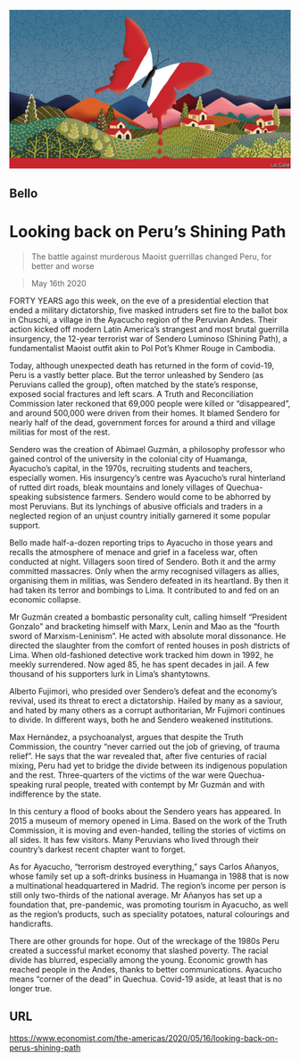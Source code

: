 ![](./images/20200516_AMD001_0.jpg)

## Bello

# Looking back on Peru’s Shining Path

> The battle against murderous Maoist guerrillas changed Peru, for better and worse

> May 16th 2020

FORTY YEARS ago this week, on the eve of a presidential election that ended a military dictatorship, five masked intruders set fire to the ballot box in Chuschi, a village in the Ayacucho region of the Peruvian Andes. Their action kicked off modern Latin America’s strangest and most brutal guerrilla insurgency, the 12-year terrorist war of Sendero Luminoso (Shining Path), a fundamentalist Maoist outfit akin to Pol Pot’s Khmer Rouge in Cambodia.

Today, although unexpected death has returned in the form of covid-19, Peru is a vastly better place. But the terror unleashed by Sendero (as Peruvians called the group), often matched by the state’s response, exposed social fractures and left scars. A Truth and Reconciliation Commission later reckoned that 69,000 people were killed or “disappeared”, and around 500,000 were driven from their homes. It blamed Sendero for nearly half of the dead, government forces for around a third and village militias for most of the rest.

Sendero was the creation of Abimael Guzmán, a philosophy professor who gained control of the university in the colonial city of Huamanga, Ayacucho’s capital, in the 1970s, recruiting students and teachers, especially women. His insurgency’s centre was Ayacucho’s rural hinterland of rutted dirt roads, bleak mountains and lonely villages of Quechua-speaking subsistence farmers. Sendero would come to be abhorred by most Peruvians. But its lynchings of abusive officials and traders in a neglected region of an unjust country initially garnered it some popular support.

Bello made half-a-dozen reporting trips to Ayacucho in those years and recalls the atmosphere of menace and grief in a faceless war, often conducted at night. Villagers soon tired of Sendero. Both it and the army committed massacres. Only when the army recognised villagers as allies, organising them in militias, was Sendero defeated in its heartland. By then it had taken its terror and bombings to Lima. It contributed to and fed on an economic collapse.

Mr Guzmán created a bombastic personality cult, calling himself “President Gonzalo” and bracketing himself with Marx, Lenin and Mao as the “fourth sword of Marxism-Leninism”. He acted with absolute moral dissonance. He directed the slaughter from the comfort of rented houses in posh districts of Lima. When old-fashioned detective work tracked him down in 1992, he meekly surrendered. Now aged 85, he has spent decades in jail. A few thousand of his supporters lurk in Lima’s shantytowns.

Alberto Fujimori, who presided over Sendero’s defeat and the economy’s revival, used its threat to erect a dictatorship. Hailed by many as a saviour, and hated by many others as a corrupt authoritarian, Mr Fujimori continues to divide. In different ways, both he and Sendero weakened institutions.

Max Hernández, a psychoanalyst, argues that despite the Truth Commission, the country “never carried out the job of grieving, of trauma relief”. He says that the war revealed that, after five centuries of racial mixing, Peru had yet to bridge the divide between its indigenous population and the rest. Three-quarters of the victims of the war were Quechua-speaking rural people, treated with contempt by Mr Guzmán and with indifference by the state.

In this century a flood of books about the Sendero years has appeared. In 2015 a museum of memory opened in Lima. Based on the work of the Truth Commission, it is moving and even-handed, telling the stories of victims on all sides. It has few visitors. Many Peruvians who lived through their country’s darkest recent chapter want to forget.

As for Ayacucho, “terrorism destroyed everything,” says Carlos Añanyos, whose family set up a soft-drinks business in Huamanga in 1988 that is now a multinational headquartered in Madrid. The region’s income per person is still only two-thirds of the national average. Mr Añanyos has set up a foundation that, pre-pandemic, was promoting tourism in Ayacucho, as well as the region’s products, such as speciality potatoes, natural colourings and handicrafts.

There are other grounds for hope. Out of the wreckage of the 1980s Peru created a successful market economy that slashed poverty. The racial divide has blurred, especially among the young. Economic growth has reached people in the Andes, thanks to better communications. Ayacucho means “corner of the dead” in Quechua. Covid-19 aside, at least that is no longer true.

## URL

https://www.economist.com/the-americas/2020/05/16/looking-back-on-perus-shining-path
